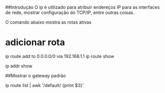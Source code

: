 ##Introdução 
O ip é utilizado para atribuir endereços IP para as interfaces de rede, mostrar configuração do TCP/IP, entre outras coisas.

O comando abaixo mostra as rotas ativas

# adicionar rota
ip route add to 0.0.0.0/0 via 192.168.1.1
ip route show



ip addr show


##Mostrar o gateway padrão

ip route list | awk '/default/ {print $3}'


